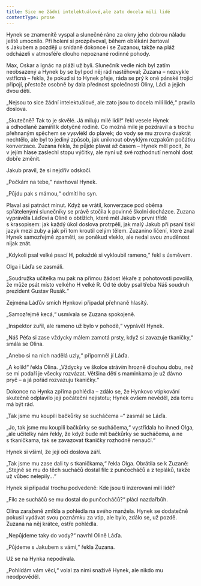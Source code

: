 ```yaml
---
title: Sice ne žádní intelektuálové,ale zato docela milí lidé
contentType: prose
---
```


Hynek se znamenitě vyspal a slunečné ráno za okny jeho dobrou náladu ještě umocnilo. Při holení si prozpěvoval, během oblékání žertoval s Jakubem a později u snídaně dokonce i se Zuzanou, takže na pláž odcházeli v atmosféře dlouho nepoznané rodinné pohody.

Max, Oskar a Ignác na pláži už byli. Slunečník vedle nich byl zatím neobsazený a Hynek by se byl pod něj rád nastěhoval; Zuzana – nezvykle vstřícná – řekla, že pokud si to Hynek přeje, ráda se prý k oné pánské trojici připojí, přestože osobně by dala přednost společnosti Oliny, Ládi a jejich dvou dětí.

„Nejsou to sice žádní intelektuálové, ale zato jsou to docela milí lidé,“ pravila doslova.

„Skutečně? Tak to je skvělé. Já miluju milé lidi!“ řekl vesele Hynek a odhodlaně zamířil k dotyčné rodině. Co možná mile je pozdravil a s trochu přehnaným spěchem se vysvlékl do plavek; do vody se mu zrovna dvakrát nechtělo, ale byl to jediný způsob, jak uniknout obvyklým rozpakům počátku konverzace. Zuzana řekla, že půjde plavat až časem – Hynek měl pocit, že v jejím hlase zaslechl stopu výčitky, ale nyní už své rozhodnutí nemohl dost dobře změnit.

Jakub pravil, že si nejdřív odskočí.

„Počkám na tebe,“ navrhoval Hynek.

„Půjdu pak s mámou,“ odmítl ho syn.

Plaval asi patnáct minut. Když se vrátil, konverzace pod oběma spřátelenými slunečníky se právě stočila k povinné školní docházce. Zuzana vyprávěla Láďovi a Olině o obtížích, které měl Jakub v první třídě s krasopisem: jak každý úkol doslova protrpěli, jak malý Jakub při psaní tiskl jazyk mezi zuby a jak při tom kroutil celým tělem. Zuzanino líčení, které znal Hynek samozřejmě zpaměti, se poněkud vleklo, ale nedal svou znuděnost nijak znát.

„Kdykoli psal velké psací H, pokaždé si vykloubil rameno,“ řekl s úsměvem.

Olga i Láďa se zasmáli.

„Soudružka učitelka mu pak na přímou žádost lékaře z pohotovosti povolila, že může psát místo velkého H velké R. Od té doby psal třeba Náš soudruh prezident Gustav Rusák.“

Zejména Láďův smích Hynkovi připadal přehnaně hlasitý.

„Samozřejmě kecá,“ usmívala se Zuzana spokojeně.

„Inspektor zuřil, ale rameno už bylo v pohodě,“ vyprávěl Hynek.

„Náš Péťa si zase vždycky málem zamotá prsty, když si zavazuje tkaničky,“ smála se Olina.

„Anebo si na nich nadělá uzly,“ připomněl jí Láďa.

„A kolik!“ řekla Olina. „Vždycky ve školce strávím hrozně dlouhou dobu, než se mi podaří je všecky rozvázat. Většina dětí s maminkama je už dávno pryč – a já pořád rozvazuju tkaničky.“

Dokonce na Hynka zpříma pohlédla – zdálo se, že Hynkovo vtipkování skutečně odplavilo její počáteční nejistotu; Hynek ovšem nevěděl, zda tomu má být rád.

„Tak jsme mu koupili bačkůrky se sucháčema –“ zasmál se Láďa.

„Jo, tak jsme mu koupili bačkůrky se sucháčema,“ vystřídala ho ihned Olga, „ale učitelky nám řekly, že když bude mít bačkůrky se sucháčema, a ne s tkaničkama, tak se zavazovat tkaničky rozhodně nenaučí.“

Hynek si všiml, že její oči doslova září.

„Tak jsme mu zase dali ty s tkaničkama,“ řekla Olga. Obrátila se k Zuzaně: „Stejně se mu do těch sucháčů dostal filc z punčocháčů a z tepláků, takže už vůbec nelepily…“

Hynek si připadal trochu podvedeně: Kde jsou ti inzerovaní milí lidé?

„Filc ze sucháčů se mu dostal do punčocháčů?“ plácl nazdařbůh.

Olina zaraženě zmlkla a pohlédla na svého manžela. Hynek se dodatečně pokusil vydávat svou poznámku za vtip, ale bylo, zdálo se, už pozdě. Zuzana na něj krátce, ostře pohlédla.

„Nepůjdeme taky do vody?“ navrhl Olině Láďa.

„Půjdeme s Jakubem s vámi,“ řekla Zuzana.

Už se na Hynka nepodívala.

„Pohlídám vám věci,“ volal za nimi snaživě Hynek, ale nikdo mu neodpověděl.
